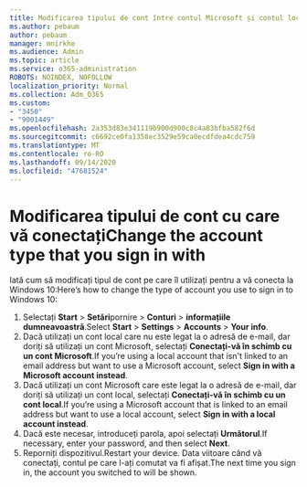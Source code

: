 ```yaml
---
title: Modificarea tipului de cont între contul Microsoft și contul local
ms.author: pebaum
author: pebaum
manager: mnirkhe
ms.audience: Admin
ms.topic: article
ms.service: o365-administration
ROBOTS: NOINDEX, NOFOLLOW
localization_priority: Normal
ms.collection: Adm_O365
ms.custom:
- "3450"
- "9001449"
ms.openlocfilehash: 2a353d83e341119b900d900c8c4a83bfba582f6d
ms.sourcegitcommit: c6692ce0fa1358ec3529e59ca0ecdfdea4cdc759
ms.translationtype: MT
ms.contentlocale: ro-RO
ms.lasthandoff: 09/14/2020
ms.locfileid: "47681524"
---
```

# <a name="change-the-account-type-that-you-sign-in-with"></a><span data-ttu-id="813d3-102">Modificarea tipului de cont cu care vă conectați</span><span class="sxs-lookup"><span data-stu-id="813d3-102">Change the account type that you sign in with</span></span>

<span data-ttu-id="813d3-103">Iată cum să modificați tipul de cont pe care îl utilizați pentru a vă conecta la Windows 10:</span><span class="sxs-lookup"><span data-stu-id="813d3-103">Here’s how to change the type of account you use to sign in to Windows 10:</span></span>

1. <span data-ttu-id="813d3-104">Selectați **Start**  >  **Setări**pornire  >  **Conturi**  >  **informațiile dumneavoastră**.</span><span class="sxs-lookup"><span data-stu-id="813d3-104">Select **Start** > **Settings** > **Accounts** > **Your info**.</span></span>
2. <span data-ttu-id="813d3-105">Dacă utilizați un cont local care nu este legat la o adresă de e-mail, dar doriți să utilizați un cont Microsoft, selectați **Conectați-vă în schimb cu un cont Microsoft**.</span><span class="sxs-lookup"><span data-stu-id="813d3-105">If you’re using a local account that isn't linked to an email address but want to use a Microsoft account, select **Sign in with a Microsoft account instead**.</span></span>
3. <span data-ttu-id="813d3-106">Dacă utilizați un cont Microsoft care este legat la o adresă de e-mail, dar doriți să utilizați un cont local, selectați **Conectați-vă în schimb cu un cont local**.</span><span class="sxs-lookup"><span data-stu-id="813d3-106">If you’re using a Microsoft account that is linked to an email address but want to use a local account, select **Sign in with a local account instead**.</span></span>
4. <span data-ttu-id="813d3-107">Dacă este necesar, introduceți parola, apoi selectați **Următorul**.</span><span class="sxs-lookup"><span data-stu-id="813d3-107">If necessary, enter your password, and then select **Next**.</span></span>
5. <span data-ttu-id="813d3-108">Reporniți dispozitivul.</span><span class="sxs-lookup"><span data-stu-id="813d3-108">Restart your device.</span></span> <span data-ttu-id="813d3-109">Data viitoare când vă conectați, contul pe care l-ați comutat va fi afișat.</span><span class="sxs-lookup"><span data-stu-id="813d3-109">The next time you sign in, the account you switched to will be shown.</span></span>